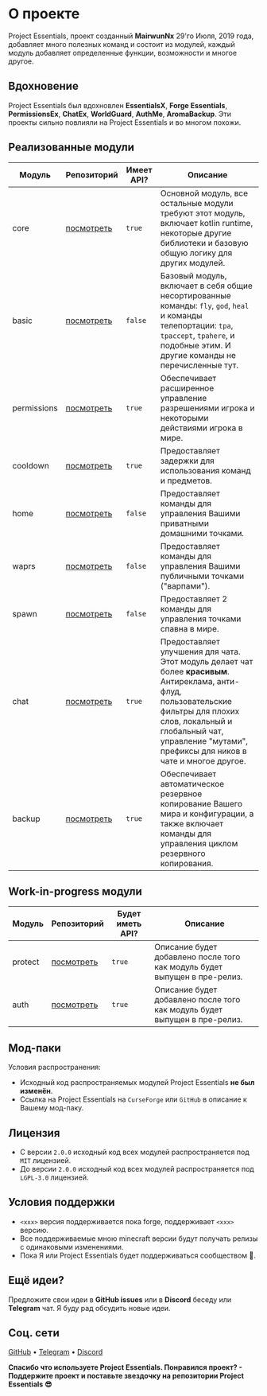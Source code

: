 # О проекте

Project Essentials, проект созданный **MairwunNx** 29'го Июля, 2019 года, добавляет много полезных команд и состоит из модулей, каждый модуль добавляет определенные функции, возможности и многое другое.

## Вдохновение

Project Essentials был вдохновлен **EssentialsX**, **Forge Essentials**, **PermissionsEx**, **ChatEx**, **WorldGuard**, **AuthMe**, **AromaBackup**. Эти проекты сильно повлияли на Project Essentials и во многом похожи.

## Реализованные модули

| Модуль        | Репозиторий                                                                       | Имеет API?    | Описание                  | 
| ------------- | -------------                                                                     | ------------- | -------------             |
| core          | [посмотреть](https://github.com/ProjectEssentials/ProjectEssentials-Core)         | `true`        | Основной модуль, все остальные модули требуют этот модуль, включает kotlin runtime, некоторые другие библиотеки и базовую общую логику для других модулей.  |
| basic         | [посмотреть](https://github.com/ProjectEssentials/ProjectEssentials)              | `false`       | Базовый модуль, включает в себя общие несортированные команды: `fly`, `god`, `heal` и команды телепортации: `tpa`, `tpaccept`, `tpahere`, и подобные этим. И другие команды не перечисленные тут.  |
| permissions   | [посмотреть](https://github.com/ProjectEssentials/ProjectEssentials-Permissions)  | `true`        | Обеспечивает расширенное управление разрешениями игрока и некоторыми действиями игрока в мире.  |
| cooldown      | [посмотреть](https://github.com/ProjectEssentials/ProjectEssentials-Cooldown)     | `true`        | Предоставляет задержки для использования команд и предметов.  |
| home          | [посмотреть](https://github.com/ProjectEssentials/ProjectEssentials-Home)         | `false`       | Предоставляет команды для управления Вашими приватными домашними точками.  |
| waprs         | [посмотреть](https://github.com/ProjectEssentials/ProjectEssentials-Waprs)        | `false`       | Предоставляет команды для управления Вашими публичными точками ("варпами").  |
| spawn         | [посмотреть](https://github.com/ProjectEssentials/ProjectEssentials-Spawn)        | `false`       | Предоставляет 2 команды для управления точками спавна в мире.  |
| chat          | [посмотреть](https://github.com/ProjectEssentials/ProjectEssentials-Chat)         | `true`        | Предоставляет улучшения для чата. Этот модуль делает чат более **красивым**. Антиреклама, анти-флуд, пользовательские фильтры для плохих слов, локальный и глобальный чат, управление "мутами", префиксы для ников в чате и многое другое.  |
| backup        | [посмотреть](https://github.com/ProjectEssentials/ProjectEssentials-Backup)       | `true`        | Обеспечивает автоматическое резервное копирование Вашего мира и конфигурации, а также включает команды для управления циклом резервного копирования.  |

## Work-in-progress модули

| Модуль        | Репозиторий                                                                       | Будет иметь API?  | Описание               | 
| ------------- | -------------                                                                     | -------------     | -------------          |
| protect       | [посмотреть](https://github.com/ProjectEssentials/ProjectEssentials-Protect)      | `true`            | Описание будет добавлено после того как модуль будет выпущен в пре-релиз.  |
| auth          | [посмотреть](https://github.com/ProjectEssentials/ProjectEssentials-Auth)         | `true`            | Описание будет добавлено после того как модуль будет выпущен в пре-релиз.  |

## Мод-паки

Условия распространения:
- Исходный код распространяемых модулей Project Essentials **не был изменён**.
- Ссылка на Project Essentials на `CurseForge` или `GitHub` в описание к Вашему мод-паку.

## Лицензия

- С версии `2.0.0` исходный код всех модулей распространяется под `MIT` лицензией.
- До версии `2.0.0` исходный код всех модулей распространяется под `LGPL-3.0` лицензией.

## Условия поддержки

- `<xxx>` версия поддерживается пока forge, поддерживает `<xxx>` версию.
- Все поддерживаемые мною minecraft версии будут получать релизы с одинаковыми изменениями.
- Пока Я или Project Essentials будет поддерживаться сообществом 💖.

## Ещё идеи?

Предложите свои идеи в **GitHub issues** или в **Discord** беседу или **Telegram** чат. Я буду рад обсудить новые идеи.

## Соц. сети

[GitHub](https://github.com/ProjectEssentials) • [Telegram](https://t.me/minecraftforge) • [Discord](https://discord.gg/VU9XZAt)

**Спасибо что используете Project Essentials. Понравился проект? - Поддержите проект и поставьте звездочку на репозитории Project Essentials 😎**
